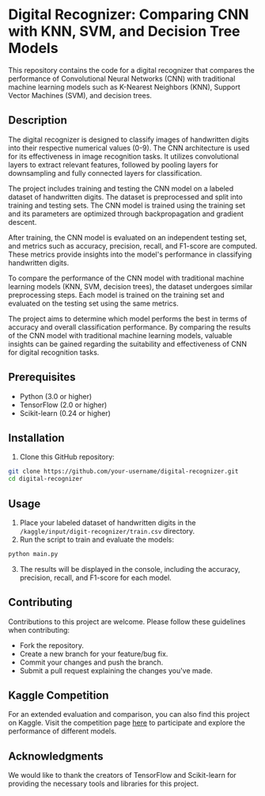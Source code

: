 # Digital Recognizer: Comparing CNN with KNN, SVM, and Decision Tree Models

This repository contains the code for a digital recognizer that compares the performance of Convolutional Neural Networks (CNN) with traditional machine learning models such as K-Nearest Neighbors (KNN), Support Vector Machines (SVM), and decision trees.

## Description
The digital recognizer is designed to classify images of handwritten digits into their respective numerical values (0-9). The CNN architecture is used for its effectiveness in image recognition tasks. It utilizes convolutional layers to extract relevant features, followed by pooling layers for downsampling and fully connected layers for classification.

The project includes training and testing the CNN model on a labeled dataset of handwritten digits. The dataset is preprocessed and split into training and testing sets. The CNN model is trained using the training set and its parameters are optimized through backpropagation and gradient descent.

After training, the CNN model is evaluated on an independent testing set, and metrics such as accuracy, precision, recall, and F1-score are computed. These metrics provide insights into the model's performance in classifying handwritten digits.

To compare the performance of the CNN model with traditional machine learning models (KNN, SVM, decision trees), the dataset undergoes similar preprocessing steps. Each model is trained on the training set and evaluated on the testing set using the same metrics.

The project aims to determine which model performs the best in terms of accuracy and overall classification performance. By comparing the results of the CNN model with traditional machine learning models, valuable insights can be gained regarding the suitability and effectiveness of CNN for digital recognition tasks.

## Prerequisites
- Python (3.0 or higher)
- TensorFlow (2.0 or higher)
- Scikit-learn (0.24 or higher)

## Installation
1. Clone this GitHub repository:
```bash
git clone https://github.com/your-username/digital-recognizer.git
cd digital-recognizer
```

## Usage
1. Place your labeled dataset of handwritten digits in the `/kaggle/input/digit-recognizer/train.csv` directory.
2. Run the script to train and evaluate the models:
```bash
python main.py
```
3. The results will be displayed in the console, including the accuracy, precision, recall, and F1-score for each model.

## Contributing
Contributions to this project are welcome. Please follow these guidelines when contributing:
- Fork the repository.
- Create a new branch for your feature/bug fix.
- Commit your changes and push the branch.
- Submit a pull request explaining the changes you've made.

## Kaggle Competition
For an extended evaluation and comparison, you can also find this project on Kaggle. Visit the competition page [here](https://www.kaggle.com/competitions/digit-recognizer) to participate and explore the performance of different models.

## Acknowledgments
We would like to thank the creators of TensorFlow and Scikit-learn for providing the necessary tools and libraries for this project.
